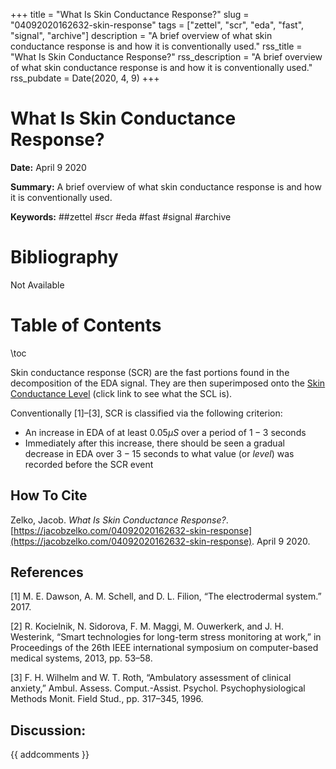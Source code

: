 +++
title = "What Is Skin Conductance Response?"
slug = "04092020162632-skin-response"
tags = ["zettel", "scr", "eda", "fast", "signal", "archive"]
description = "A brief overview of what skin conductance response is and how it is conventionally used."
rss_title = "What Is Skin Conductance Response?"
rss_description = "A brief overview of what skin conductance response is and how it is conventionally used."
rss_pubdate = Date(2020, 4, 9)
+++



What Is Skin Conductance Response?
=========

**Date:** April 9 2020

**Summary:** A brief overview of what skin conductance response is and how it is conventionally used.

**Keywords:** ##zettel #scr #eda #fast #signal  #archive

Bibliography
==========

Not Available

Table of Contents
=========

\toc

Skin conductance response (SCR) are the fast portions found in the decomposition of the EDA signal. They are then superimposed onto the [Skin Conductance Level](https://jacobzelko.com/04092020161622-skin-conductance) (click link to see what the SCL is).

Conventionally [1]–[3], SCR is classified via the following criterion:

  * An increase in EDA of at least $0.05\mu S$ over a period of $1 - 3$ seconds
  * Immediately after this increase, there should be seen a gradual decrease in EDA over $3 - 15$ seconds to what value (or *level*) was recorded before the SCR event
## How To Cite

 Zelko, Jacob. _What Is Skin Conductance Response?_. [https://jacobzelko.com/04092020162632-skin-response](https://jacobzelko.com/04092020162632-skin-response). April 9 2020.
## References

[1] M. E. Dawson, A. M. Schell, and D. L. Filion, “The electrodermal system.” 2017.

[2] R. Kocielnik, N. Sidorova, F. M. Maggi, M. Ouwerkerk, and J. H. Westerink, “Smart technologies for long-term stress monitoring at work,” in Proceedings of the 26th IEEE international symposium on computer-based medical systems, 2013, pp. 53–58.

[3] F. H. Wilhelm and W. T. Roth, “Ambulatory assessment of clinical anxiety,” Ambul. Assess. Comput.-Assist. Psychol. Psychophysiological Methods Monit. Field Stud., pp. 317–345, 1996.
## Discussion: 

{{ addcomments }}
